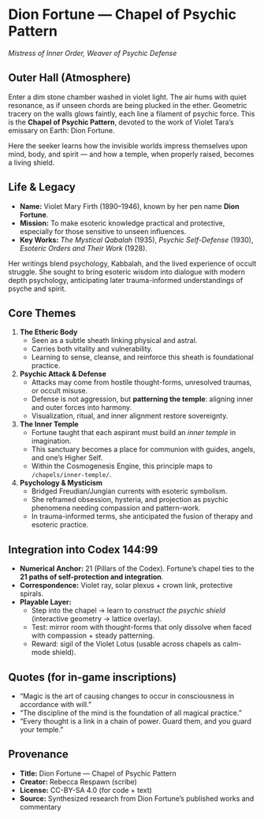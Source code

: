 # Dion Fortune — Chapel of Psychic Pattern

*Mistress of Inner Order, Weaver of Psychic Defense*

## Outer Hall (Atmosphere)
Enter a dim stone chamber washed in violet light. The air hums with quiet resonance, as if unseen chords are being plucked in the ether. Geometric tracery on the walls glows faintly, each line a filament of psychic force. This is the **Chapel of Psychic Pattern**, devoted to the work of Violet Tara’s emissary on Earth: Dion Fortune.

Here the seeker learns how the invisible worlds impress themselves upon mind, body, and spirit — and how a temple, when properly raised, becomes a living shield.

## Life & Legacy
- **Name:** Violet Mary Firth (1890–1946), known by her pen name **Dion Fortune**.
- **Mission:** To make esoteric knowledge practical and protective, especially for those sensitive to unseen influences.
- **Key Works:** *The Mystical Qabalah* (1935), *Psychic Self-Defense* (1930), *Esoteric Orders and Their Work* (1928).

Her writings blend psychology, Kabbalah, and the lived experience of occult struggle. She sought to bring esoteric wisdom into dialogue with modern depth psychology, anticipating later trauma-informed understandings of psyche and spirit.

## Core Themes
1. **The Etheric Body**
   - Seen as a subtle sheath linking physical and astral.
   - Carries both vitality and vulnerability.
   - Learning to sense, cleanse, and reinforce this sheath is foundational practice.
2. **Psychic Attack & Defense**
   - Attacks may come from hostile thought-forms, unresolved traumas, or occult misuse.
   - Defense is not aggression, but **patterning the temple**: aligning inner and outer forces into harmony.
   - Visualization, ritual, and inner alignment restore sovereignty.
3. **The Inner Temple**
   - Fortune taught that each aspirant must build an *inner temple* in imagination.
   - This sanctuary becomes a place for communion with guides, angels, and one’s Higher Self.
   - Within the Cosmogenesis Engine, this principle maps to `/chapels/inner-temple/`.
4. **Psychology & Mysticism**
   - Bridged Freudian/Jungian currents with esoteric symbolism.
   - She reframed obsession, hysteria, and projection as psychic phenomena needing compassion and pattern-work.
   - In trauma-informed terms, she anticipated the fusion of therapy and esoteric practice.

## Integration into Codex 144:99
- **Numerical Anchor:** 21 (Pillars of the Codex). Fortune’s chapel ties to the **21 paths of self-protection and integration**.
- **Correspondence:** Violet ray, solar plexus + crown link, protective spirals.
- **Playable Layer:**
  - Step into the chapel → learn to *construct the psychic shield* (interactive geometry → lattice overlay).
  - Test: mirror room with thought-forms that only dissolve when faced with compassion + steady patterning.
  - Reward: sigil of the Violet Lotus (usable across chapels as calm-mode shield).

## Quotes (for in-game inscriptions)
- “Magic is the art of causing changes to occur in consciousness in accordance with will.”
- “The discipline of the mind is the foundation of all magical practice.”
- “Every thought is a link in a chain of power. Guard them, and you guard your temple.”

## Provenance
- **Title:** Dion Fortune — Chapel of Psychic Pattern
- **Creator:** Rebecca Respawn (scribe)
- **License:** CC-BY-SA 4.0 (for code + text)
- **Source:** Synthesized research from Dion Fortune’s published works and commentary
